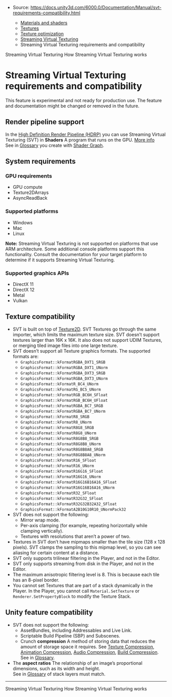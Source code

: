 * Source: https://docs.unity3d.com/6000.0/Documentation/Manual/svt-requirements-compatibility.html

  * [Materials and shaders](https://docs.unity3d.com/6000.0/Documentation/Manual/materials-and-shaders.html)
  * [Textures](https://docs.unity3d.com/6000.0/Documentation/Manual/Textures-landing.html)
  * [Texture optimization](https://docs.unity3d.com/6000.0/Documentation/Manual/TextureLoading.html)
  * [Streaming Virtual Texturing](https://docs.unity3d.com/6000.0/Documentation/Manual/svt-streaming-virtual-texturing.html)
  * Streaming Virtual Texturing requirements and compatibility


[](https://docs.unity3d.com/6000.0/Documentation/Manual/svt-streaming-virtual-texturing.html)
Streaming Virtual Texturing
[](https://docs.unity3d.com/6000.0/Documentation/Manual/svt-how-it-works.html)
How Streaming Virtual Texturing works
# Streaming Virtual Texturing requirements and compatibility
This feature is experimental and not ready for production use. The feature and documentation might be changed or removed in the future.
## Render pipeline support
In the [High Definition Render Pipeline (HDRP)](https://docs.unity3d.com/Packages/com.unity.render-pipelines.high-definition@latest/) you can use Streaming Virtual Texturing (SVT) in **Shaders** A program that runs on the GPU. [More info](https://docs.unity3d.com/6000.0/Documentation/Manual/Shaders.html)  
See in [Glossary](https://docs.unity3d.com/6000.0/Documentation/Manual/Glossary.html#Shader) you create with [Shader Graph](https://docs.unity3d.com/Packages/com.unity.shadergraph@latest).
## System requirements
### GPU requirements
  * GPU compute
  * Texture2DArrays
  * AsyncReadBack


### Supported platforms
  * Windows
  * Mac
  * Linux


**Note:** Streaming Virtual Texturing is not supported on platforms that use ARM architecture.
Some additional console platforms support this functionality. Consult the documentation for your target platform to determine if it supports Streaming Virtual Texturing.
### Supported graphics APIs
  * DirectX 11
  * DirectX 12
  * Metal
  * Vulkan


## Texture compatibility
  * SVT is built on top of [Texture2D](https://docs.unity3d.com/6000.0/Documentation/ScriptReference/Texture2D.html). SVT Textures go through the same importer, which limits the maximum texture size. SVT doesn’t support textures larger than 16K x 16K. It also does not support UDIM Textures, or merging tiled image files into one large texture.
  * SVT doesn’t support all Texture graphics formats. The supported formats are:
    * `GraphicsFormat::kFormatRGBA_DXT1_SRGB`
    * `GraphicsFormat::kFormatRGBA_DXT1_UNorm`
    * `GraphicsFormat::kFormatRGBA_DXT3_SRGB`
    * `GraphicsFormat::kFormatRGBA_DXT3_UNorm`
    * `GraphicsFormat::kFormatR_BC4_UNorm`
    * `GraphicsFormat::kFormatRG_BC5_UNorm`
    * `GraphicsFormat::kFormatRGB_BC6H_SFloat`
    * `GraphicsFormat::kFormatRGB_BC6H_UFloat`
    * `GraphicsFormat::kFormatRGBA_BC7_SRGB`
    * `GraphicsFormat::kFormatRGBA_BC7_UNorm`
    * `GraphicsFormat::kFormatR8_SRGB`
    * `GraphicsFormat::kFormatR8_UNorm`
    * `GraphicsFormat::kFormatR8G8_SRGB`
    * `GraphicsFormat::kFormatR8G8_UNorm`
    * `GraphicsFormat::kFormatR8G8B8_SRGB`
    * `GraphicsFormat::kFormatR8G8B8_UNorm`
    * `GraphicsFormat::kFormatR8G8B8A8_SRGB`
    * `GraphicsFormat::kFormatR8G8B8A8_UNorm`
    * `GraphicsFormat::kFormatR16_SFloat`
    * `GraphicsFormat::kFormatR16_UNorm`
    * `GraphicsFormat::kFormatR16G16_SFloat`
    * `GraphicsFormat::kFormatR16G16_UNorm`
    * `GraphicsFormat::kFormatR16G16B16A16_SFloat`
    * `GraphicsFormat::kFormatR16G16B16A16_UNorm`
    * `GraphicsFormat::kFormatR32_SFloat`
    * `GraphicsFormat::kFormatR32G32_SFloat`
    * `GraphicsFormat::kFormatR32G32B32A32_SFloat`
    * `GraphicsFormat::kFormatA2B10G10R10_UNormPack32`
  * SVT does not support the following:
    * Mirror wrap mode.
    * Per-axis clamping (for example, repeating horizontally while clamping vertically).
    * Textures with resolutions that aren’t a power of two.
  * Textures in SVT don’t have mipmaps smaller than the tile size (128 x 128 pixels). SVT clamps the sampling to this mipmap level, so you can see aliasing for certain content at a distance.
  * SVT only supports trilinear filtering in the Player, and not in the Editor.
  * SVT only supports streaming from disk in the Player, and not in the Editor.
  * The maximum anisotropic filtering level is 8. This is because each tile has an 8-pixel border.
  * You cannot set Textures that are part of a stack dynamically in the Player. In the Player, you cannot call `Material.SetTexture` or `Renderer.SetPropertyBlock` to modify the Texture Stack.


## Unity feature compatibility
  * SVT does not support the following:
    * AssetBundles, including Addressables and Live Link.
    * Scriptable Build Pipeline (SBP) and Subscenes.
    * Crunch **compression** A method of storing data that reduces the amount of storage space it requires. See [Texture Compression](https://docs.unity3d.com/6000.0/Documentation/Manual/class-TextureImporterOverride), [Animation Compression](https://docs.unity3d.com/6000.0/Documentation/Manual/class-AnimationClip.html#AssetProperties), [Audio Compression](https://docs.unity3d.com/6000.0/Documentation/Manual/class-AudioClip.html), [Build Compression](https://docs.unity3d.com/6000.0/Documentation/Manual/ReducingFilesize.html).  
See in [Glossary](https://docs.unity3d.com/6000.0/Documentation/Manual/Glossary.html#compression).
  * The **aspect ratios** The relationship of an image’s proportional dimensions, such as its width and height.  
See in [Glossary](https://docs.unity3d.com/6000.0/Documentation/Manual/Glossary.html#AspectRatio) of stack layers must match.


* * *
[](https://docs.unity3d.com/6000.0/Documentation/Manual/svt-streaming-virtual-texturing.html)
Streaming Virtual Texturing
[](https://docs.unity3d.com/6000.0/Documentation/Manual/svt-how-it-works.html)
How Streaming Virtual Texturing works
